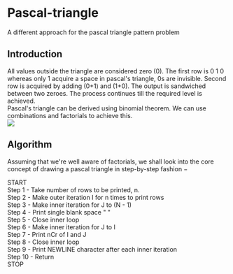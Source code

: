 # Pascal-triangle
A different approach for the pascal triangle pattern problem
## Introduction
All values outside the triangle are considered zero (0). The first row is 0 1 0 whereas only 1 acquire a space in pascal's triangle, 0s are invisible. Second row is acquired by adding (0+1) and (1+0). The output is sandwiched between two zeroes. The process continues till the required level is achieved. <br/>
Pascal's triangle can be derived using binomial theorem. We can use combinations and factorials to achieve this. <br/>
![](https://www.tutorialspoint.com/learn_c_by_examples/images/pascals_triangle.jpg)
## Algorithm 
Assuming that we're well aware of factorials, we shall look into the core concept of drawing a pascal triangle in step-by-step fashion − <br/>

START <br/>
  Step  1 - Take number of rows to be printed, n. <br/>
  Step  2 - Make outer iteration I for n times to print rows <br/>
  Step  3 - Make inner iteration for J to (N - 1) <br/>
  Step  4 - Print single blank space " " <br/>
  Step  5 - Close inner loop <br/>
  Step  6 - Make inner iteration for J to I <br/>
  Step  7 - Print nCr of I and J <br/>
  Step  8 - Close inner loop <br/>
  Step  9 - Print NEWLINE character after each inner iteration  <br/>
  Step 10 - Return <br/>
STOP <br/>

